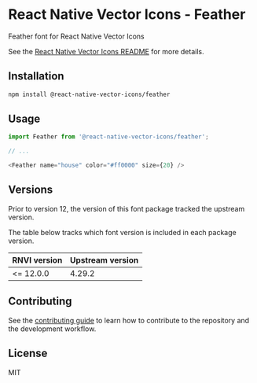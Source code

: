 # React Native Vector Icons - Feather

Feather font for React Native Vector Icons

See the [React Native Vector Icons README](../../README.md) for more details.

## Installation

```sh
npm install @react-native-vector-icons/feather
```

## Usage

```js
import Feather from '@react-native-vector-icons/feather';

// ...

<Feather name="house" color="#ff0000" size={20} />
```


## Versions

Prior to version 12, the version of this font package tracked the upstream version.

The table below tracks which font version is included in each package version.

| RNVI version | Upstream version |
| ------------ | ---------------- |
| &lt;= 12.0.0 | 4.29.2 |

## Contributing

See the [contributing guide](../../CONTRIBUTING.md) to learn how to contribute to the repository and the development workflow.

## License

MIT
